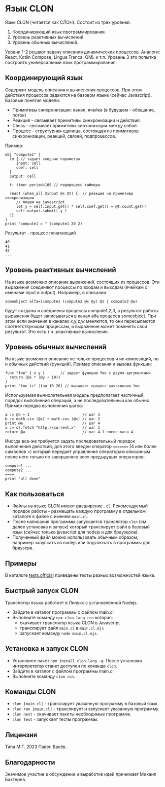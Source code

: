 # Язык CLON
Язык CLON (читается как СЛОН). Состоит из трёх уровней:
1. Координирующий язык программирования. 
2. Уровень реактивных вычислений.
3. Уровень обычных вычислений.

Уровни 1-2 решают задачу описания динамических процессов. Аналоги: React, Kotlin Compose, Lingua Franca, QML и т.п.
Уровень 3 это попытка построить универсальный язык программирования.

## Координирующий язык
Содержит модель описания и вычисления процессов. При этом действия процессов задаются на базовом языке (сейчас Javascript). Базовые понятия модели:
* Примитивы синхронизации: канал, ячейка (в будущем - обещание, поток)
* Реакция - связывает примитивы синхронизации и действия.
* Связь - связывает примитивы синхонизации между собой.
* Процесс - структурная единица, состоящая из примитивов синхронизации, реакций, связей, подпроцессов.

Пример:
```
obj "compute1" {
  in { // задает входные параметры
     input: cell
     coef: cell
  }
  output: cell

  t: timer period=100 // подпроцесс таймера

  react (when_all @input @x @t) {: // реакция на примитивы синхронизации
     // пишем на javascript
     let y = self.input.get() * self.coef.get() + @t.count.get()
     self.output.submit( y )
  :}
}
print "compute1 = " (compute1 20 2)
```
Результат - процесс печатающий 
```
40
41
42
...
```

## Уровень реактивных вычислений
На языке возможно описание выражений, состоящих из процессов. Эти выражения соединяют процессы по входам и выходам (ячейкам с именами input и output). Например, в описании
```
someobject alfa=(compute1 (compute2 @x @y) @z | compute3 @w)
```
будут созданы и соединены процессы compute1,2,3, а результат работы выражения будет записываться в канал alfa процесса someobject.
При этом если значения в каналах x,y,z,w меняются, то они пересылаются соответствующим процессам, и выражение может поменять свой результат.
Это есть т.н. реактивные вычисления.

## Уровень обычных вычислений
На языке возможно описание не только процессов и их композиций, но и обычных действий (функций).
Пример описания и вызова функции:
```
func "foo" { x y |       // задает функцию foo с двумя аргументами
  return (@x * (@y + 10))
}
print "foo is" (foo 10 20) // вызывает процесс вычисления foo
```

Используемая вычислительная модель предполагает частичный порядок выполнения операций, а не последовательный как обычно.
Пример порядка выполнения шагов:
```
a := @b + 1                        // шаг 3
b := math.sin (@x) + math.cos (@x) // шаг 2
print @a                           // шаг 4
x := os.fetch "http://current.x"   // шаг 1
return @a                          // шаг 4.1 после шага 4
```
Иногда все-же требуется задать последовательный порядок выполнения действий, для этого введен оператор `=======` (4 или более символов =) который передает управление операторам описанным после него только по завершению всех предыдущих операторов:
```
compute1 ...
compute2 ...
====
print "all done"
```

## Как пользоваться
* Файлы на языке CLON имеют расширение `.cl`. Рекомендуемый порядок работы - размещать каждую программу в отдельном каталоге в файле с именем `main.cl`.
* После написания программы запускается транслятор `clon` (см. далее установка и запуск) который транслирует файл в базовый язык (сейчас только javascript для nodejs и для браузеров).
* Полученный файл можно использовать обычным образом, например запускать из nodejs или подключать в программы для браузера.

## Примеры
В каталоге [tests.official](tests.official) приведены тесты разных возможностей языка.

## Быстрый запуск CLON
Транслятор языка работает в Линукс с установленной Nodejs.
* Зайдите в каталог программы с файлом main.cl
* Выполните команду `npx clon-lang run` которая:
  - скачивает транслятор языка CLON в Javascript
  - транслирует файл `main.cl` в `main.cl.mjs`
  - запускает команду `node main.cl.mjs`.

## Установка и запуск CLON
* Установите пакет `npm install clon-lang -g`. После установки интерпретатор станет доступен по команде `clon`.
* Зайдите в каталог с файлом программы main.cl
* Выполните команду `clon run`.

## Команды CLON
* `clon [main.cl]` - транслирует указанную программу в базовый язык.
* `clon run [main.cl]` - транслирует и запускает указанную программу.
* `clon nest` - скачивает пакеты необходимые программе.
* `clon test` - запускает тесты программы.

## Лицензия
Типа MIT.
2023 Павел Васёв. 

## Благодарности
Значимое участие в обсуждении и выработке идей принимает Михаил Бахтерев.
